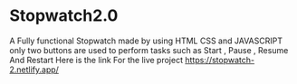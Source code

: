 # Stopwatch2.0
A Fully functional Stopwatch made by using HTML CSS and JAVASCRIPT only two buttons are used to perform tasks such as Start , Pause , Resume And Restart
Here is the link For the live project https://stopwatch-2.netlify.app/
